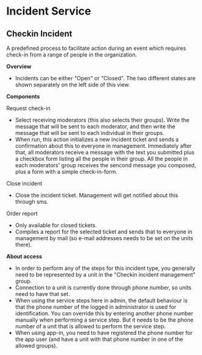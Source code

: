 Incident Service
============
## Checkin Incident ##

A predefined process to facilitate action during an event which requires check-in from a range of people in the organization.

**Overview**

* Incidents can be either "Open" or "Closed". The two different states are shown separately on the left side of this view.

**Components**

Request check-in
* Select receiving moderators (this also selects their groups). Write the message that will be sent to each moderator, and then write the message that will be sent to each individual in their groups.
* When run, this action initializes a new incident ticket and sends a confirmation about this to everyone in management. Immediately after that, all moderators receive a message with the text you submitted plus a checkbox form listing all the people in their group. All the people in each moderators' group receives the sencond message you composed, plus a form with a simple check-in-form.

Close incident
* Close the incident ticket. Management will get notified about this through sms.

Order report
* Only available for closed tickets.
* Compiles a report for the selected ticket and sends that to everyone in management by mail (so e-mail addresses needs to be set on the units there).

**About access**

* In order to perform any of the steps for this incident type, you generally need to be represented by a unit in the "Checkin incident management" group.
* Connection to a unit is currently done through phone number, so units need to have that set.
* When using the service steps here in admin, the default behaviour is that the phone number of the logged in administrator is used for identification. You can override this by entering another phone number manually when performing a service step. But it needs to be the phone number of a unit that is allowed to perform the service step.
* When using app-in, you need to have registered the phone number for the app user (and have a unit with that phone number in one of the allowed groups).
